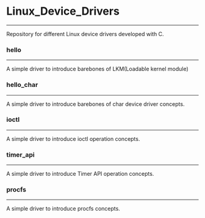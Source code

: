 # Linux_Device_Drivers
------------


Repository for different Linux device drivers developed with C.

### hello
---
A simple driver to introduce barebones of LKM(Loadable kernel module)

### hello_char
---
A simple driver to introduce barebones of char device driver concepts.

### ioctl
---
A simple driver to introduce ioctl operation concepts.

### timer_api
---
A simple driver to introduce Timer API operation concepts.

### procfs
---
A simple driver to introduce procfs concepts.